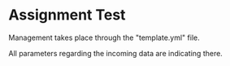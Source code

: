 # Assignment Test

Management takes place through the "template.yml" file.

All parameters regarding the incoming data are indicating there.